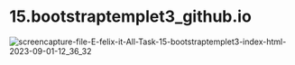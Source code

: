 # 15.bootstraptemplet3_github.io
![screencapture-file-E-felix-it-All-Task-15-bootstraptemplet3-index-html-2023-09-01-12_36_32](https://github.com/durgesh2051/15.bootstraptemplet3_github.io/assets/133377196/c3d2d060-b520-4c8a-8a1c-b83c80589495)
